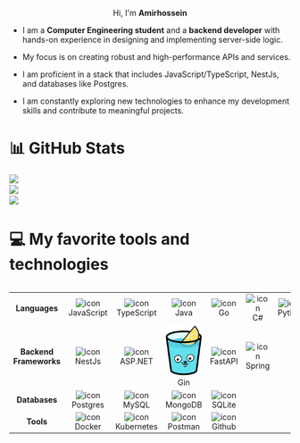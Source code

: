 <p align="center">Hi, I'm <strong>Amirhossein</strong></p>

- I am a **Computer Engineering student** and a **backend developer** with hands-on experience in designing and implementing server-side logic. 

- My focus is on creating robust and high-performance APIs and services. 

- I am proficient in a stack that includes JavaScript/TypeScript, NestJs, and databases like Postgres. 

- I am constantly exploring new technologies to enhance my development skills and contribute to meaningful projects.

# 📊 GitHub Stats
![](https://github-readme-stats.vercel.app/api?username=backend-baz&theme=dark&hide_border=false&include_all_commits=false&count_private=false)<br/>
![](https://github-readme-streak-stats.herokuapp.com/?user=backend-baz&theme=dark&hide_border=false)<br/>
![](https://github-readme-stats.vercel.app/api/top-langs/?username=backend-baz&theme=dark&hide_border=false&include_all_commits=false&count_private=false&layout=compact)

# 💻 My favorite tools and technologies

<table align="left" style="display: block;">
  <tr>
    <td align="center"><strong>Languages</strong></td>
    <td align="center" width="96">
        <img src="https://skillicons.dev/icons?i=js&theme=dark" alt="icon" width="65" height="65" />
      <br>JavaScript
    </td>
    <td align="center" width="96">
        <img src="https://skillicons.dev/icons?i=ts&theme=dark" alt="icon" width="65" height="65" />
      <br>TypeScript
    </td>
    <td align="center" width="96">
        <img src="https://skillicons.dev/icons?i=java&theme=dark" alt="icon" width="65" height="65" />
      <br>Java
    </td>
    <td align="center" width="96">
        <img src="https://skillicons.dev/icons?i=go&theme=dark" alt="icon" width="65" height="65" />
      <br>Go
    </td>
    <td align="center" width="96">
        <img src="https://skillicons.dev/icons?i=cs&theme=dark" alt="icon" width="65" height="65" />
      <br>C#
    </td>
    <td align="center" width="96">
        <img src="https://skillicons.dev/icons?i=py&theme=dark" alt="icon" width="65" height="65" />
      <br/>Python
    </td>
  </tr>
  <tr>
    <td align="center"><strong>Backend Frameworks</strong></td>
    <td align="center" width="96">
        <img src="https://skillicons.dev/icons?i=nestjs&theme=dark" alt="icon" width="65" height="65" />
      <br>NestJs
    </td>
    <td align="center" width="96">
        <img src="https://skillicons.dev/icons?i=dotnet&theme=dark" alt="icon" width="65" height="65" />
      <br>ASP.NET 
    </td>
    <td align="center" width="96">
        <img src="https://github.com/gin-gonic/logo/blob/master/color.png" alt="icon" width="65" />
      <br>Gin
    </td>
    <td align="center" width="96">
        <img src="https://skillicons.dev/icons?i=fastapi&theme=dark" alt="icon" width="65" height="65" />
      <br>FastAPI
    </td>
    <td align="center" width="96">
        <img src="https://skillicons.dev/icons?i=spring&theme=dark" alt="icon" width="65" height="65" />
      <br>Spring
    </td>
  </tr>
  <tr>
    <td align="center"><strong>Databases</strong></td>
    <td align="center" width="96">
        <img src="https://skillicons.dev/icons?i=postgres&theme=dark" alt="icon" width="65" height="65" />
      <br>Postgres
    </td>
    <td align="center" width="96">
        <img src="https://skillicons.dev/icons?i=mysql&theme=dark" alt="icon" width="65" height="65" />
      <br>MySQL
    </td>
    <td align="center" width="96">
        <img src="https://skillicons.dev/icons?i=mongodb&theme=dark" alt="icon" width="65" height="65" />
      <br>MongoDB
    </td>
    <td align="center" width="96">
        <img src="https://skillicons.dev/icons?i=sqlite&theme=dark" alt="icon" width="65" height="65" />
      <br>SQLite
    </td>
  </tr>
  <tr>
    <td align="center"><strong>Tools</strong></td>
    <td align="center" width="96">
        <img src="https://skillicons.dev/icons?i=docker&theme=dark" alt="icon" width="65" height="65" />
      <br>Docker
    </td>
    <td align="center" width="96">
        <img src="https://skillicons.dev/icons?i=kubernetes&theme=dark" alt="icon" width="65" height="65" />
      <br>Kubernetes
    </td>
    <td align="center" width="96">
        <img src="https://skillicons.dev/icons?i=postman&theme=dark" alt="icon" width="65" height="65" />
      <br>Postman
    </td>
    <td align="center" width="96">
        <img src="https://skillicons.dev/icons?i=github&theme=dark" alt="icon" width="65" height="65" />
      <br>Github
    </td>
  </tr>
</table>

